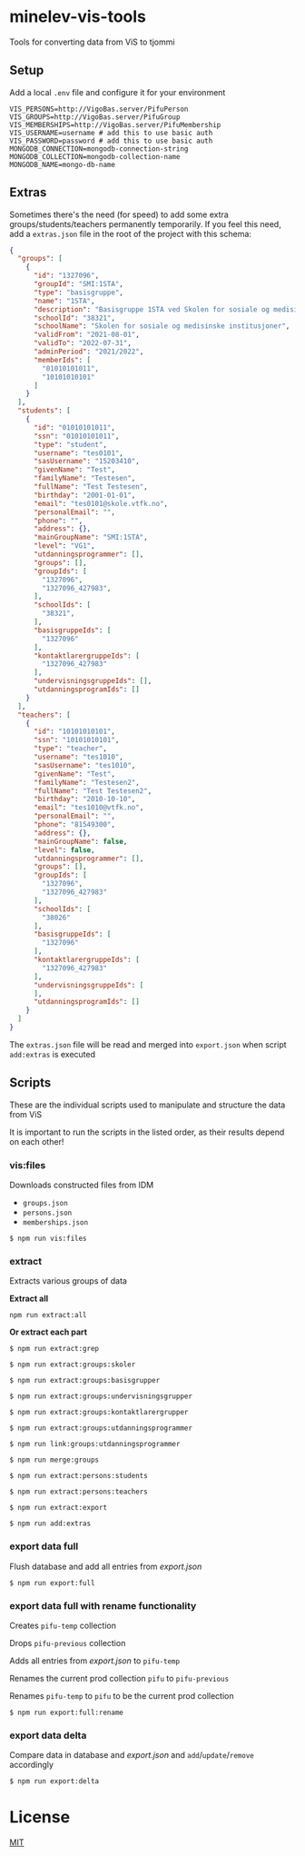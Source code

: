 # minelev-vis-tools

Tools for converting data from ViS to tjommi

## Setup

Add a local `.env` file and configure it for your environment

```
VIS_PERSONS=http://VigoBas.server/PifuPerson
VIS_GROUPS=http://VigoBas.server/PifuGroup
VIS_MEMBERSHIPS=http://VigoBas.server/PifuMembership
VIS_USERNAME=username # add this to use basic auth
VIS_PASSWORD=password # add this to use basic auth
MONGODB_CONNECTION=mongodb-connection-string
MONGODB_COLLECTION=mongodb-collection-name
MONGODB_NAME=mongo-db-name
```

## Extras

Sometimes there's the need (for speed) to add some extra groups/students/teachers permanently temporarily.
If you feel this need, add a `extras.json` file in the root of the project with this schema:
```json
{
  "groups": [
    {
      "id": "1327096",
      "groupId": "SMI:1STA",
      "type": "basisgruppe",
      "name": "1STA",
      "description": "Basisgruppe 1STA ved Skolen for sosiale og medisinske institusjoner",
      "schoolId": "38321",
      "schoolName": "Skolen for sosiale og medisinske institusjoner",
      "validFrom": "2021-08-01",
      "validTo": "2022-07-31",
      "adminPeriod": "2021/2022",
      "memberIds": [
        "01010101011",
        "10101010101"
      ]
    }
  ],
  "students": [
    {
      "id": "01010101011",
      "ssn": "01010101011",
      "type": "student",
      "username": "tes0101",
      "sasUsername": "15203410",
      "givenName": "Test",
      "familyName": "Testesen",
      "fullName": "Test Testesen",
      "birthday": "2001-01-01",
      "email": "tes0101@skole.vtfk.no",
      "personalEmail": "",
      "phone": "",
      "address": {},
      "mainGroupName": "SMI:1STA",
      "level": "VG1",
      "utdanningsprogrammer": [],
      "groups": [],
      "groupIds": [
        "1327096",
        "1327096_427983",
      ],
      "schoolIds": [
        "38321",
      ],
      "basisgruppeIds": [
        "1327096"
      ],
      "kontaktlarergruppeIds": [
        "1327096_427983"
      ],
      "undervisningsgruppeIds": [],
      "utdanningsprogramIds": []
    }
  ],
  "teachers": [
    {
      "id": "10101010101",
      "ssn": "10101010101",
      "type": "teacher",
      "username": "tes1010",
      "sasUsername": "tes1010",
      "givenName": "Test",
      "familyName": "Testesen2",
      "fullName": "Test Testesen2",
      "birthday": "2010-10-10",
      "email": "tes1010@vtfk.no",
      "personalEmail": "",
      "phone": "81549300",
      "address": {},
      "mainGroupName": false,
      "level": false,
      "utdanningsprogrammer": [],
      "groups": [],
      "groupIds": [
        "1327096",
        "1327096_427983"
      ],
      "schoolIds": [
        "38026"
      ],
      "basisgruppeIds": [
        "1327096"
      ],
      "kontaktlarergruppeIds": [
        "1327096_427983"
      ],
      "undervisningsgruppeIds": [
      ],
      "utdanningsprogramIds": []
    }
  ]
}
```

The `extras.json` file will be read and merged into `export.json` when script `add:extras` is executed

## Scripts
These are the individual scripts used to manipulate and structure the data from ViS

It is important to run the scripts in the listed order, as their results depend on each other!

### vis:files
Downloads constructed files from IDM
- `groups.json`
- `persons.json`
- `memberships.json`

```
$ npm run vis:files
```

### extract
Extracts various groups of data

**Extract all**
```
npm run extract:all
```

**Or extract each part**

```
$ npm run extract:grep
```

```
$ npm run extract:groups:skoler
```

```
$ npm run extract:groups:basisgrupper
```

```
$ npm run extract:groups:undervisningsgrupper
```

```
$ npm run extract:groups:kontaktlarergrupper
```

```
$ npm run extract:groups:utdanningsprogrammer
```

```
$ npm run link:groups:utdanningsprogrammer
```

```
$ npm run merge:groups
```

```
$ npm run extract:persons:students
```

```
$ npm run extract:persons:teachers
```

```
$ npm run extract:export
```

```
$ npm run add:extras
```

### export data full

Flush database and add all entries from *export.json*

```
$ npm run export:full
```

### export data full with rename functionality

Creates `pifu-temp` collection

Drops `pifu-previous` collection

Adds all entries from *export.json* to `pifu-temp`

Renames the current prod collection `pifu` to `pifu-previous`

Renames `pifu-temp` to `pifu` to be the current prod collection

```
$ npm run export:full:rename
```

### export data delta

Compare data in database and *export.json* and `add`/`update`/`remove` accordingly

```
$ npm run export:delta
```

# License

[MIT](LICENSE)
